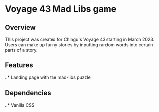 # Voyage 43 Mad Libs game

## Overview
This project was created for Chingu's Voyage 43 starting in March 2023.  Users can make up funny stories by inputting random words into certain parts of a story.

## Features
..* Landing page with the mad-libs puzzle
 

## Dependencies
..* Vanilla CSS


